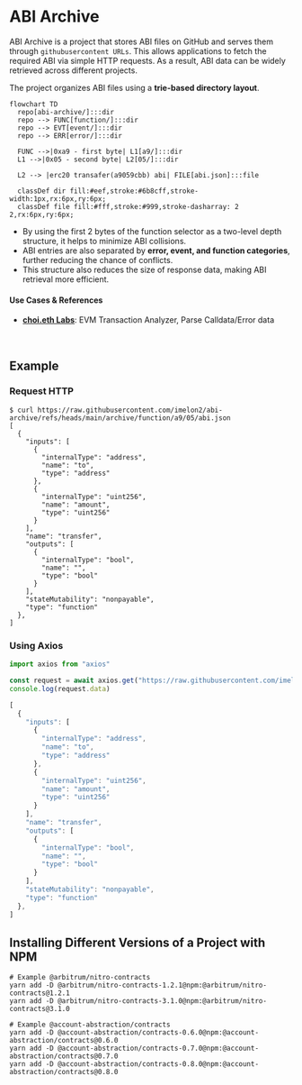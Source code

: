 # ABI Archive
ABI Archive is a project that stores ABI files on GitHub and serves them through `githubusercontent URLs`. This allows applications to fetch the required ABI via simple HTTP requests. As a result, ABI data can be widely retrieved across different projects.

The project organizes ABI files using a **trie-based directory layout**.

```mermaid
flowchart TD
  repo[abi-archive/]:::dir
  repo --> FUNC[function/]:::dir
  repo --> EVT[event/]:::dir
  repo --> ERR[error/]:::dir
  
  FUNC -->|0xa9 - first byte| L1[a9/]:::dir
  L1 -->|0x05 - second byte| L2[05/]:::dir

  L2 --> |erc20 transafer(a9059cbb) abi| FILE[abi.json]:::file

  classDef dir fill:#eef,stroke:#6b8cff,stroke-width:1px,rx:6px,ry:6px;
  classDef file fill:#fff,stroke:#999,stroke-dasharray: 2 2,rx:6px,ry:6px;
```

- By using the first 2 bytes of the function selector as a two-level depth structure, it helps to minimize ABI collisions.
- ABI entries are also separated by **error, event, and function categories**, further reducing the chance of conflicts.
- This structure also reduces the size of response data, making ABI retrieval more efficient.

#### Use Cases & References
- [**choi.eth Labs**](https://choiethlabs.netlify.app/): EVM Transaction Analyzer, Parse Calldata/Error data

</br>

## Example
### Request HTTP
```shell
$ curl https://raw.githubusercontent.com/imelon2/abi-archive/refs/heads/main/archive/function/a9/05/abi.json
[
  {
    "inputs": [
      {
        "internalType": "address",
        "name": "to",
        "type": "address"
      },
      {
        "internalType": "uint256",
        "name": "amount",
        "type": "uint256"
      }
    ],
    "name": "transfer",
    "outputs": [
      {
        "internalType": "bool",
        "name": "",
        "type": "bool"
      }
    ],
    "stateMutability": "nonpayable",
    "type": "function"
  },
]

```
### Using Axios
```typescript
import axios from "axios"

const request = await axios.get("https://raw.githubusercontent.com/imelon2/abi-archive/refs/heads/main/archive/function/a9/05/abi.json")
console.log(request.data)

[
  {
    "inputs": [
      {
        "internalType": "address",
        "name": "to",
        "type": "address"
      },
      {
        "internalType": "uint256",
        "name": "amount",
        "type": "uint256"
      }
    ],
    "name": "transfer",
    "outputs": [
      {
        "internalType": "bool",
        "name": "",
        "type": "bool"
      }
    ],
    "stateMutability": "nonpayable",
    "type": "function"
  },
]
```

## Installing Different Versions of a Project with NPM
```Shell
# Example @arbitrum/nitro-contracts
yarn add -D @arbitrum/nitro-contracts-1.2.1@npm:@arbitrum/nitro-contracts@1.2.1
yarn add -D @arbitrum/nitro-contracts-3.1.0@npm:@arbitrum/nitro-contracts@3.1.0

# Example @account-abstraction/contracts
yarn add -D @account-abstraction/contracts-0.6.0@npm:@account-abstraction/contracts@0.6.0
yarn add -D @account-abstraction/contracts-0.7.0@npm:@account-abstraction/contracts@0.7.0
yarn add -D @account-abstraction/contracts-0.8.0@npm:@account-abstraction/contracts@0.8.0
``` 